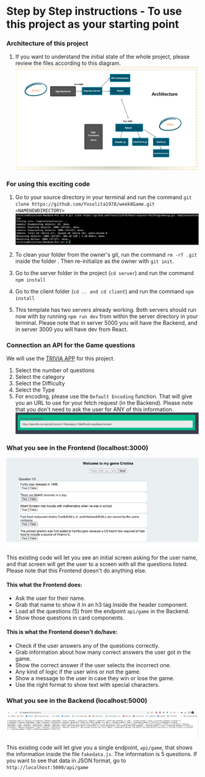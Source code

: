 # Step by Step instructions - To use this project as your starting point

### Architecture of this project
1. If you want to understand the initial state of the whole project, please review the files according to this diagram. 
![General Arquitecture](https://raw.githubusercontent.com/Yosolita1978/screenshoots/df4ffad176d63a2fb1a31c24b341b3a8115975a7/2023/H1/FlowchartArchitecture.png)

### For using this exciting code
1. Go to your source directory in your terminal and run the command `git clone https://github.com/Yosolita1978/week8Game.git <NAMENEWDIRECTORY>`
![You will see something like this in your terminal.](https://github.com/Yosolita1978/screenshoots/blob/main/template/Screen%20Shot%202022-03-20%20at%207.50.46%20PM.png?raw=true)

2. To clean your folder from the owner's git, run the command `rm -rf .git` inside the folder <NAMENEWDIRECTORY>. Then re-initialize as the owner with `git init`.

3. Go to the server folder in the project (`cd server`) and run the command `npm install`

4. Go to the client folder (`cd .. and cd client`) and run the command `npm install`

6. This template has two servers already working. Both servers should run now with by running `npm run dev` from within the server directory in your terminal. Please note that in server 5000 you will have the Backend, and in server 3000 you will have dev from React. 

### Connection an API for the Game questions

We will use the [TRIVIA APP](https://opentdb.com/api_config.php) for this project. 
1. Select the number of questions
2. Select the category
3. Select the Difficulty
4. Select the Type
5. For encoding, please use the `Default Encoding` function. 
That will give you an URL to use for your fetch request (in the Backend). Please note that you don't need to ask the user for ANY of this information. 
![Screenshot](https://raw.githubusercontent.com/Yosolita1978/screenshoots/83689f3f5b3cff7d7def28efe112a21f97ffeb98/2023/H1/Screen%20Shot%202023-03-03%20at%202.45.33%20PM.png)

### What you see in the Frontend (localhost:3000)

![Screenshoot](https://raw.githubusercontent.com/Yosolita1978/screenshoots/c9c027425a428f552232d821b943760b61be602d/2023/H1/Screen%20Shot%202023-03-03%20at%202.47.58%20PM.png)

This existing code will let you see an initial screen asking for the user name, and that screen will get the user to a screen with all the questions listed. Please note that this Frontend doesn't do anything else. 

#### This what the Frontend does:
* Ask the user for their name.
* Grab that name to show it in an h3 tag inside the header component.
* Load all the questions (5) from the endpoint `api/game` in the Backend. 
* Show those questions in card components.

#### This is what the Frontend doesn't do/have:
* Check if the user answers any of the questions correctly.
* Grab information about how many correct answers the user got in the game.
* Show the correct answer if the user selects the incorrect one.
* Any kind of logic if the user wins or not the game.
* Show a message to the user in case they win or lose the game. 
* Use the right format to show text with special characters.

### What you see in the Backend (localhost:5000)
![Screenshoot](https://raw.githubusercontent.com/Yosolita1978/screenshoots/c9c027425a428f552232d821b943760b61be602d/2023/H1/Screen%20Shot%202023-03-03%20at%203.01.40%20PM.png)

This existing code will let give you a single endpoint, `api/game`, that shows the information inside the file `fakedata.js`.
The information is 5 questions. If you want to see that data in JSON format, go to `http://localhost:5000/api/game`
